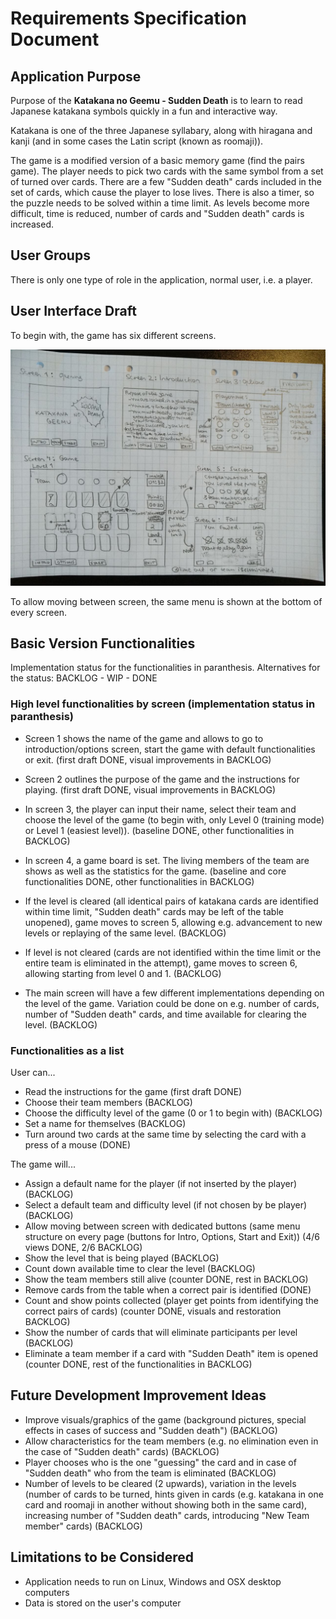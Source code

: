 # Requirements Specification Document 

## Application Purpose

Purpose of the **Katakana no Geemu - Sudden Death** is to learn to read Japanese katakana symbols quickly in a fun and interactive way. 

Katakana is one of the three Japanese syllabary, along with hiragana and kanji (and in some cases the Latin script (known as roomaji)). 

The game is a modified version of a basic memory game (find the pairs game). The player needs to pick two cards with the same symbol from a set of turned over cards. There are a few "Sudden death" cards included in the set of cards, which cause the player to lose lives. There is also a timer, so the puzzle needs to be solved within a time limit. As levels become more difficult, time is reduced, number of cards and "Sudden death" cards is increased.

## User Groups

There is only one type of role in the application, normal user, i.e. a player. 

## User Interface Draft

To begin with, the game has six different screens. 

![Game design document picture](./pictures/game_design_doc_pic.jpg)

To allow moving between screen, the same menu is shown at the bottom of every screen.

## Basic Version Functionalities

Implementation status for the functionalities in paranthesis. Alternatives for the status: BACKLOG - WIP - DONE

### High level functionalities by screen (implementation status in paranthesis)
* Screen 1 shows the name of the game and allows to go to introduction/options screen, start the game with default functionalities or exit. (first draft DONE, visual improvements in BACKLOG)
* Screen 2 outlines the purpose of the game and the instructions for playing. (first draft DONE, visual improvements in BACKLOG)
* In screen 3, the player can input their name, select their team and choose the level of the game (to begin with, only Level 0 (training mode) or Level 1 (easiest level)). (baseline DONE, other functionalities in BACKLOG)
* In screen 4, a game board is set. The living members of the team are shows as well as the statistics for the game. (baseline and core functionalities DONE, other functionalities in BACKLOG)
* If the level is cleared (all identical pairs of katakana cards are identified within time limit, "Sudden death" cards may be left of the table unopened), game moves to screen 5, allowing e.g. advancement to new levels or replaying of the same level. (BACKLOG)
* If level is not cleared (cards are not identified within the time limit or the entire team is eliminated in the attempt), game moves to screen 6, allowing starting from level 0 and 1. (BACKLOG)

* The main screen will have a few different implementations depending on the level of the game. Variation could be done on e.g. number of cards, number of "Sudden death" cards, and time available for clearing the level. (BACKLOG)

### Functionalities as a list
User can...
* Read the instructions for the game (first draft DONE)
* Choose their team members (BACKLOG)
* Choose the difficulty level of the game (0 or 1 to begin with) (BACKLOG)
* Set a name for themselves (BACKLOG)
* Turn around two cards at the same time by selecting the card with a press of a mouse (DONE)

The game will...
* Assign a default name for the player (if not inserted by the player) (BACKLOG)
* Select a default team and difficulty level (if not chosen by be player) (BACKLOG)
* Allow moving between screen with dedicated buttons (same menu structure on every page (buttons for Intro, Options, Start and Exit)) (4/6 views DONE, 2/6 BACKLOG)
* Show the level that is being played (BACKLOG)
* Count down available time to clear the level (BACKLOG)
* Show the team members still alive (counter DONE, rest in BACKLOG)
* Remove cards from the table when a correct pair is identified (DONE)
* Count and show points collected (player get points from identifying the correct pairs of cards) (counter DONE, visuals and restoration BACKLOG)
* Show the number of cards that will eliminate participants per level (BACKLOG)
* Eliminate a team member if a card with "Sudden Death" item is opened (counter DONE, rest of the functionalities in BACKLOG)

## Future Development Improvement Ideas
* Improve visuals/graphics of the game (background pictures, special effects in cases of success and "Sudden death") (BACKLOG)
* Allow characteristics for the team members (e.g. no elimination even in the case of "Sudden death" cards) (BACKLOG)
* Player chooses who is the one "guessing" the card and in case of "Sudden death" who from the team is eliminated (BACKLOG)
* Number of levels to be cleared (2 upwards), variation in the levels (number of cards to be turned, hints given in cards (e.g. katakana in one card and roomaji in another without showing both in the same card), increasing number of "Sudden death" cards, introducing "New Team member" cards) (BACKLOG)

## Limitations to be Considered

* Application needs to run on Linux, Windows and OSX desktop computers
* Data is stored on the user's computer